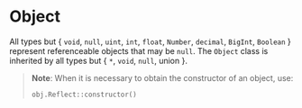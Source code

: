 # Object

All types but \{ `void`, `null`, `uint`, `int`, `float`, `Number`, `decimal`, `BigInt`, `Boolean` \} represent referenceable objects that may be `null`. The `Object` class is inherited by all types but \{ `*`, `void`, `null`, union \}.

<blockquote>

**Note**: When it is necessary to obtain the constructor of an object, use:

```
obj.Reflect::constructor()
```

</blockquote>